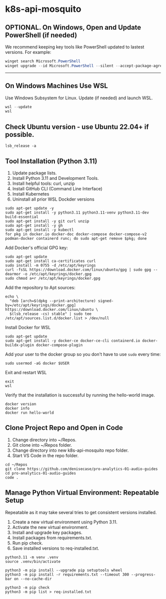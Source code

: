 # k8s-api-mosquito

## OPTIONAL. On Windows, Open and Update PowerShell (if needed)

We recommend keeping key tools like PowerShell updated to lastest versions. For example:

```PowerShell
winget search Microsoft.PowerShell
winget upgrade --id Microsoft.PowerShell --silent --accept-package-agreements --accept-source-agreements
```

---

## On Windows Machines Use WSL

Use Windows Subsystem for Linux. Update (if needed) and launch WSL. 

```powershell
wsl --update
wsl
```

## Check Ubuntu version - use Ubuntu 22.04+ if possible.

```shell
lsb_release -a
```

## Tool Installation (Python 3.11)

1. Update package lists.
2. Install Python 3.11 and Development Tools.
3. Install helpful tools: curl, unzip
4. Install GitHub CLI (Command Line Interface)
5. Install Kubernetes
6. Uninstall all prior WSL Dockder versions

```shell
sudo apt-get update -y
sudo apt-get install -y python3.11 python3.11-venv python3.11-dev build-essential
sudo apt-get install -y git curl unzip
sudo apt-get install -y gh
sudo apt-get install -y kubectl
for pkg in docker.io docker-doc docker-compose docker-compose-v2 podman-docker containerd runc; do sudo apt-get remove $pkg; done
```

Add Docker's official GPG key:

```shell
sudo apt-get update
sudo apt-get install ca-certificates curl
sudo install -m 0755 -d /etc/apt/keyrings
curl -fsSL https://download.docker.com/linux/ubuntu/gpg | sudo gpg --dearmor -o /etc/apt/keyrings/docker.gpg
sudo chmod a+r /etc/apt/keyrings/docker.gpg
```

Add the repository to Apt sources:

```shell
echo \
  "deb [arch=$(dpkg --print-architecture) signed-by=/etc/apt/keyrings/docker.gpg] https://download.docker.com/linux/ubuntu \
  $(lsb_release -cs) stable" | sudo tee /etc/apt/sources.list.d/docker.list > /dev/null
```

Install Docker for WSL

```shell
sudo apt-get update
sudo apt-get install -y docker-ce docker-ce-cli containerd.io docker-buildx-plugin docker-compose-plugin
```

Add your user to the docker group so you don't have to use `sudo` every time:

```shell
sudo usermod -aG docker $USER
```

Exit and restart WSL

```shell
exit
wsl
```

Verify that the installation is successful by running the hello-world image.

```shell
docker version
docker info
docker run hello-world
```

## Clone Project Repo and Open in Code

1. Change directory into ~/Repos.
2. Git clone into ~/Repos folder.
3. Change directory into new k8s-api-mosquito repo folder.
4. Start VS Code in the repo folder.

```shell
cd ~/Repos
git clone https://github.com/denisecase/pro-analytics-01-audio-guides
cd pro-analytics-01-audio-guides
code .
```

## Manage Python Virtual Environment: Repeatable Setup

Repeatable as it may take several tries to get consistent versions installed. 

1. Create a new virtual environment using Python 3.11.
2. Activate the new virtual environment.
3. Install and upgrade key packages.
4. Install packages from requirements.txt.
5. Run pip check.
6. Save installed versions to req-installed.txt.


```shell
python3.11 -m venv .venv
source .venv/bin/activate

python3 -m pip install --upgrade pip setuptools wheel
python3 -m pip install -r requirements.txt --timeout 300 --progress-bar on --no-cache-dir

python3 -m pip check
python3 -m pip list > req-installed.txt
```
